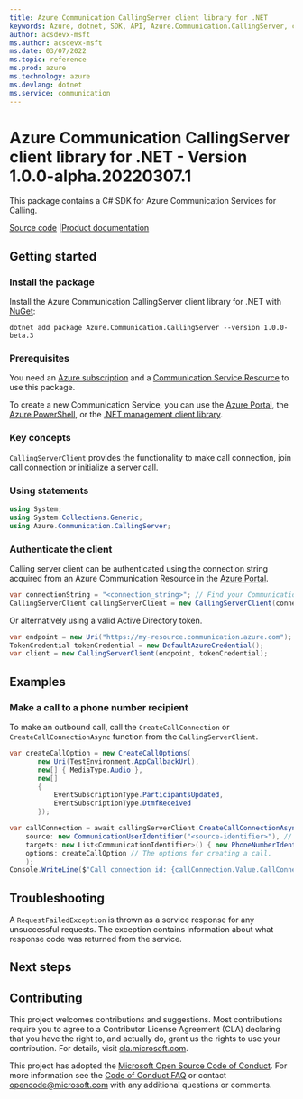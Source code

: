 ```yaml
---
title: Azure Communication CallingServer client library for .NET
keywords: Azure, dotnet, SDK, API, Azure.Communication.CallingServer, communication
author: acsdevx-msft
ms.author: acsdevx-msft
ms.date: 03/07/2022
ms.topic: reference
ms.prod: azure
ms.technology: azure
ms.devlang: dotnet
ms.service: communication
---
```

# Azure Communication CallingServer client library for .NET - Version 1.0.0-alpha.20220307.1 


This package contains a C# SDK for Azure Communication Services for Calling.

[Source code][source] |[Product documentation][product_docs]
## Getting started

### Install the package
Install the Azure Communication CallingServer client library for .NET with [NuGet][nuget]:

```dotnetcli
dotnet add package Azure.Communication.CallingServer --version 1.0.0-beta.3
``` 

### Prerequisites
You need an [Azure subscription][azure_sub] and a [Communication Service Resource][communication_resource_docs] to use this package.

To create a new Communication Service, you can use the [Azure Portal][communication_resource_create_portal], the [Azure PowerShell][communication_resource_create_power_shell], or the [.NET management client library][communication_resource_create_net].

### Key concepts
`CallingServerClient` provides the functionality to make call connection, join call connection or initialize a server call.

### Using statements
```C# Snippet:Azure_Communication_ServerCalling_Tests_UsingStatements
using System;
using System.Collections.Generic;
using Azure.Communication.CallingServer;
```

### Authenticate the client
Calling server client can be authenticated using the connection string acquired from an Azure Communication Resource in the [Azure Portal][azure_portal].

```C# Snippet:Azure_Communication_ServerCalling_Tests_Samples_CreateServerCallingClient
var connectionString = "<connection_string>"; // Find your Communication Services resource in the Azure portal
CallingServerClient callingServerClient = new CallingServerClient(connectionString);
```

Or alternatively using a valid Active Directory token.
```C# Snippet:Azure_Communication_CallingServer_Tests_Samples_CreateCallingServerClientWithToken
var endpoint = new Uri("https://my-resource.communication.azure.com");
TokenCredential tokenCredential = new DefaultAzureCredential();
var client = new CallingServerClient(endpoint, tokenCredential);
```

## Examples
### Make a call to a phone number recipient
To make an outbound call, call the `CreateCallConnection` or `CreateCallConnectionAsync` function from the `CallingServerClient`.
```C# Snippet:Azure_Communication_Call_Tests_CreateCallOptions
var createCallOption = new CreateCallOptions(
       new Uri(TestEnvironment.AppCallbackUrl),
       new[] { MediaType.Audio },
       new[]
       {
           EventSubscriptionType.ParticipantsUpdated,
           EventSubscriptionType.DtmfReceived
       });
```
```C# Snippet:Azure_Communication_Call_Tests_CreateCallAsync
var callConnection = await callingServerClient.CreateCallConnectionAsync(
    source: new CommunicationUserIdentifier("<source-identifier>"), // Your Azure Communication Resource Guid Id used to make a Call
    targets: new List<CommunicationIdentifier>() { new PhoneNumberIdentifier("<targets-phone-number>") }, // E.164 formatted recipient phone number
    options: createCallOption // The options for creating a call.
    );
Console.WriteLine($"Call connection id: {callConnection.Value.CallConnectionId}");
```

## Troubleshooting
A `RequestFailedException` is thrown as a service response for any unsuccessful requests. The exception contains information about what response code was returned from the service.

## Next steps

## Contributing
This project welcomes contributions and suggestions. Most contributions require you to agree to a Contributor License Agreement (CLA) declaring that you have the right to, and actually do, grant us the rights to use your contribution. For details, visit [cla.microsoft.com][cla].

This project has adopted the [Microsoft Open Source Code of Conduct][coc]. For more information see the [Code of Conduct FAQ][coc_faq] or contact [opencode@microsoft.com][coc_contact] with any additional questions or comments.

<!-- LINKS -->
[azure_sub]: https://azure.microsoft.com/free/dotnet/
[azure_portal]: https://portal.azure.com
[cla]: https://cla.microsoft.com
[coc]: https://opensource.microsoft.com/codeofconduct/
[coc_faq]: https://opensource.microsoft.com/codeofconduct/faq/
[coc_contact]: mailto:opencode@microsoft.com
[communication_resource_docs]: https://docs.microsoft.com/azure/communication-services/quickstarts/create-communication-resource?tabs=windows&pivots=platform-azp
[communication_resource_create_portal]:  https://docs.microsoft.com/azure/communication-services/quickstarts/create-communication-resource?tabs=windows&pivots=platform-azp
[communication_resource_create_power_shell]: https://docs.microsoft.com/powershell/module/az.communication/new-azcommunicationservice
[communication_resource_create_net]: https://docs.microsoft.com/azure/communication-services/quickstarts/create-communication-resource?tabs=windows&pivots=platform-net
[product_docs]: https://docs.microsoft.com/azure/communication-services/overview
[nuget]: https://www.nuget.org/
[source]: https://github.com/Azure/azure-sdk-for-net/tree/a20e269162fa88a43e5ba0e5bb28f2e76c74a484/sdk/communication/Azure.Communication.CallingServer/src

